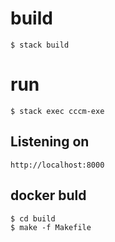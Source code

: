# build
```
$ stack build
```
# run
```
$ stack exec cccm-exe
```
## Listening on
```
http://localhost:8000
```

## docker buld
```
$ cd build
$ make -f Makefile
```
